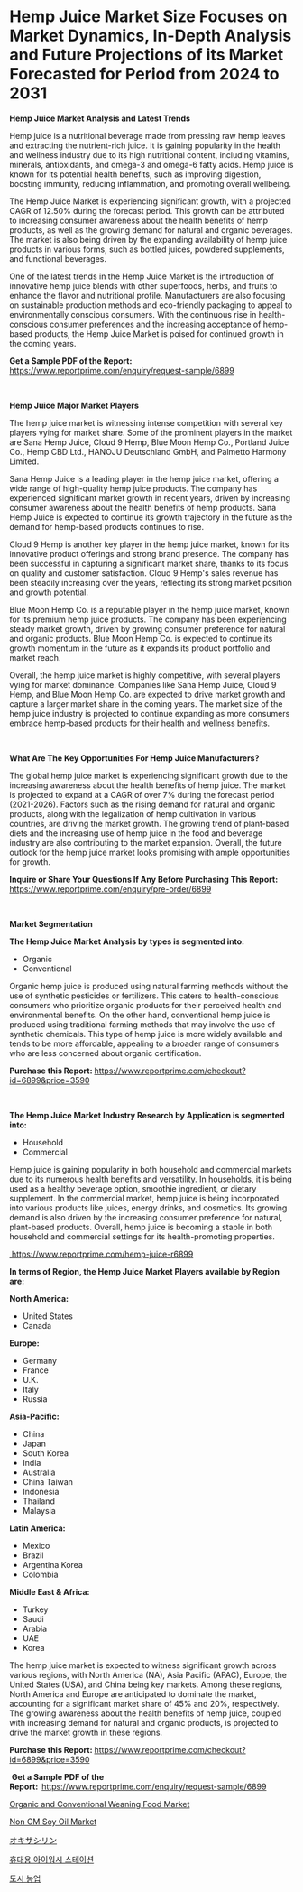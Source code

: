 <p><h1>Hemp Juice Market Size Focuses on Market Dynamics, In-Depth Analysis and Future Projections of its Market Forecasted for Period from 2024 to 2031</h1></p><p><strong>Hemp Juice Market Analysis and Latest Trends</strong></p>
<p><p>Hemp juice is a nutritional beverage made from pressing raw hemp leaves and extracting the nutrient-rich juice. It is gaining popularity in the health and wellness industry due to its high nutritional content, including vitamins, minerals, antioxidants, and omega-3 and omega-6 fatty acids. Hemp juice is known for its potential health benefits, such as improving digestion, boosting immunity, reducing inflammation, and promoting overall wellbeing.</p><p>The Hemp Juice Market is experiencing significant growth, with a projected CAGR of 12.50% during the forecast period. This growth can be attributed to increasing consumer awareness about the health benefits of hemp products, as well as the growing demand for natural and organic beverages. The market is also being driven by the expanding availability of hemp juice products in various forms, such as bottled juices, powdered supplements, and functional beverages.</p><p>One of the latest trends in the Hemp Juice Market is the introduction of innovative hemp juice blends with other superfoods, herbs, and fruits to enhance the flavor and nutritional profile. Manufacturers are also focusing on sustainable production methods and eco-friendly packaging to appeal to environmentally conscious consumers. With the continuous rise in health-conscious consumer preferences and the increasing acceptance of hemp-based products, the Hemp Juice Market is poised for continued growth in the coming years.</p></p>
<p><strong>Get a Sample PDF of the Report:&nbsp;</strong> <a href="https://www.reportprime.com/enquiry/request-sample/6899">https://www.reportprime.com/enquiry/request-sample/6899</a></p>
<p>&nbsp;</p>
<p><strong>Hemp Juice Major Market Players</strong></p>
<p><p>The hemp juice market is witnessing intense competition with several key players vying for market share. Some of the prominent players in the market are Sana Hemp Juice, Cloud 9 Hemp, Blue Moon Hemp Co., Portland Juice Co., Hemp CBD Ltd., HANOJU Deutschland GmbH, and Palmetto Harmony Limited.</p><p>Sana Hemp Juice is a leading player in the hemp juice market, offering a wide range of high-quality hemp juice products. The company has experienced significant market growth in recent years, driven by increasing consumer awareness about the health benefits of hemp products. Sana Hemp Juice is expected to continue its growth trajectory in the future as the demand for hemp-based products continues to rise.</p><p>Cloud 9 Hemp is another key player in the hemp juice market, known for its innovative product offerings and strong brand presence. The company has been successful in capturing a significant market share, thanks to its focus on quality and customer satisfaction. Cloud 9 Hemp's sales revenue has been steadily increasing over the years, reflecting its strong market position and growth potential.</p><p>Blue Moon Hemp Co. is a reputable player in the hemp juice market, known for its premium hemp juice products. The company has been experiencing steady market growth, driven by growing consumer preference for natural and organic products. Blue Moon Hemp Co. is expected to continue its growth momentum in the future as it expands its product portfolio and market reach.</p><p>Overall, the hemp juice market is highly competitive, with several players vying for market dominance. Companies like Sana Hemp Juice, Cloud 9 Hemp, and Blue Moon Hemp Co. are expected to drive market growth and capture a larger market share in the coming years. The market size of the hemp juice industry is projected to continue expanding as more consumers embrace hemp-based products for their health and wellness benefits.</p></p>
<p>&nbsp;</p>
<p><strong>What Are The Key Opportunities For Hemp Juice Manufacturers?</strong></p>
<p><p>The global hemp juice market is experiencing significant growth due to the increasing awareness about the health benefits of hemp juice. The market is projected to expand at a CAGR of over 7% during the forecast period (2021-2026). Factors such as the rising demand for natural and organic products, along with the legalization of hemp cultivation in various countries, are driving the market growth. The growing trend of plant-based diets and the increasing use of hemp juice in the food and beverage industry are also contributing to the market expansion. Overall, the future outlook for the hemp juice market looks promising with ample opportunities for growth.</p></p>
<p><strong>Inquire or Share Your Questions If Any Before Purchasing This Report:</strong> <a href="https://www.reportprime.com/enquiry/pre-order/6899">https://www.reportprime.com/enquiry/pre-order/6899</a></p>
<p>&nbsp;</p>
<p><strong>Market Segmentation</strong></p>
<p><strong>The Hemp Juice Market Analysis by types is segmented into:</strong></p>
<p><ul><li>Organic</li><li>Conventional</li></ul></p>
<p><p>Organic hemp juice is produced using natural farming methods without the use of synthetic pesticides or fertilizers. This caters to health-conscious consumers who prioritize organic products for their perceived health and environmental benefits. On the other hand, conventional hemp juice is produced using traditional farming methods that may involve the use of synthetic chemicals. This type of hemp juice is more widely available and tends to be more affordable, appealing to a broader range of consumers who are less concerned about organic certification.</p></p>
<p><strong>Purchase this Report:&nbsp;</strong><a href="https://www.reportprime.com/checkout?id=6899&price=3590">https://www.reportprime.com/checkout?id=6899&price=3590</a></p>
<p>&nbsp;</p>
<p><strong>The Hemp Juice Market Industry Research by Application is segmented into:</strong></p>
<p><ul><li>Household</li><li>Commercial</li></ul></p>
<p><p>Hemp juice is gaining popularity in both household and commercial markets due to its numerous health benefits and versatility. In households, it is being used as a healthy beverage option, smoothie ingredient, or dietary supplement. In the commercial market, hemp juice is being incorporated into various products like juices, energy drinks, and cosmetics. Its growing demand is also driven by the increasing consumer preference for natural, plant-based products. Overall, hemp juice is becoming a staple in both household and commercial settings for its health-promoting properties.</p></p>
<p><a href="https://www.reportprime.com/hemp-juice-r6899">&nbsp;https://www.reportprime.com/hemp-juice-r6899</a></p>
<p><strong>In terms of Region, the Hemp Juice Market Players available by Region are:</strong></p>
<p>
    <p> <strong> North America: </strong>
        <ul>
            <li>United States</li>
            <li>Canada</li>
        </ul>
        </p> 
    <p> <strong> Europe: </strong>
        <ul>
            <li>Germany</li>
            <li>France</li>
            <li>U.K.</li>
            <li>Italy</li>
            <li>Russia</li>
        </ul>
        </p> 
    <p> <strong> Asia-Pacific: </strong>
        <ul>
            <li>China</li>
            <li>Japan</li>
            <li>South Korea</li>
            <li>India</li>
            <li>Australia</li>
            <li>China Taiwan</li>
            <li>Indonesia</li>
            <li>Thailand</li>
            <li>Malaysia</li>
        </ul>
        </p> 
    <p> <strong> Latin America: </strong>
        <ul>
            <li>Mexico</li>
            <li>Brazil</li>
            <li>Argentina Korea</li>
            <li>Colombia</li>
        </ul>
        </p> 
    <p> <strong> Middle East & Africa: </strong>
        <ul>
            <li>Turkey</li>
            <li>Saudi</li>
            <li>Arabia</li>
            <li>UAE</li>
            <li>Korea</li>
        </ul>
    </p>
    </p>
<p><p>The hemp juice market is expected to witness significant growth across various regions, with North America (NA), Asia Pacific (APAC), Europe, the United States (USA), and China being key markets. Among these regions, North America and Europe are anticipated to dominate the market, accounting for a significant market share of 45% and 20%, respectively. The growing awareness about the health benefits of hemp juice, coupled with increasing demand for natural and organic products, is projected to drive the market growth in these regions.</p></p>
<p><strong>Purchase this Report: </strong><a href="https://www.reportprime.com/checkout?id=6899&price=3590">https://www.reportprime.com/checkout?id=6899&price=3590</a></p>
<p>&nbsp;<strong>Get a Sample PDF of the Report:&nbsp;&nbsp;</strong><a href="https://www.reportprime.com/enquiry/request-sample/6899">https://www.reportprime.com/enquiry/request-sample/6899</a></p>
<p><strong></strong></p>
<p><p><a href="https://github.com/kosella/Market-Research-Report-List-2/blob/main/organic-and-conventional-weaning-food-market.md">Organic and Conventional Weaning Food Market</a></p><p><a href="https://github.com/nathandecarvalho/Market-Research-Report-List-2/blob/main/non-gm-soy-oil-market.md">Non GM Soy Oil Market</a></p><p><a href="https://github.com/CloydAbbott2023/Market-Research-Report-List-1/blob/main/885037120164.md">オキサシリン</a></p><p><a href="https://github.com/JackieFauhey9089475/Market-Research-Report-List-1/blob/main/628320018405.md">휴대용 아이워시 스테이션</a></p><p><a href="https://medium.com/@emmettsaynford43546/%EB%8F%84%EC%8B%9C-%EB%86%8D%EC%97%85-%EC%8B%9C%EC%9E%A5-%EB%B6%84%EC%84%9D-%EA%B7%B8-%EC%97%B0%ED%8F%89%EA%B7%A0-%EC%84%B1%EC%9E%A5%EC%9C%A8-%EC%8B%9C%EC%9E%A5-%EC%84%B8%EB%B6%84%ED%99%94-%EB%B0%8F-%EC%A0%84%EC%84%B8%EA%B3%84-%EC%82%B0%EC%97%85-%EA%B0%9C%EC%9A%94-886b5713be46">도시 농업</a></p></p>